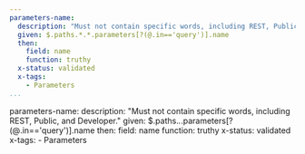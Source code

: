```yaml
---
parameters-name:
  description: "Must not contain specific words, including REST, Public, and Developer."
  given: $.paths.*.*.parameters[?(@.in=='query')].name
  then:
    field: name
    function: truthy
  x-status: validated
  x-tags:
    - Parameters      
...
```

parameters-name:
  description: "Must not contain specific words, including REST, Public, and Developer."
  given: $.paths.*.*.parameters[?(@.in=='query')].name
  then:
    field: name
    function: truthy
  x-status: validated
  x-tags:
    - Parameters      